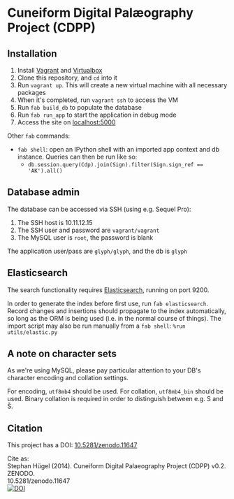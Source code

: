 # Cuneiform Digital Palæography Project (CDPP)
## Installation
1. Install [Vagrant](http://www.vagrantup.com) and [Virtualbox](https://www.virtualbox.org)
2. Clone this repository, and `cd` into it
3. Run `vagrant up`. This will create a new virtual machine with all necessary packages
4. When it's completed, run `vagrant ssh` to access the VM
5. Run `fab build_db` to populate the database
5. Run `fab run_app` to start the application in debug mode
6. Access the site on [localhost:5000](http://localhost:5000)

Other `fab` commands:

- `fab shell`: open an IPython shell with an imported app context and db instance. Queries can then be run like so:
    - `db.session.query(Cdp).join(Sign).filter(Sign.sign_ref == 'AK').all()`

## Database admin
The database can be accessed via SSH (using e.g. Sequel Pro):

1. The SSH host is 10.11.12.15
2. The SSH user and password are `vagrant/vagrant`
3. The MySQL user is `root`, the password is blank

The application user/pass are `glyph/glyph`, and the db is `glyph`


## Elasticsearch
The search functionality requires [Elasticsearch](http://www.elasticsearch.org/overview/), running on port 9200.  

In order to generate the index before first use, run `fab elasticsearch`. Record changes and insertions should propagate to the index automatically, so long as the ORM is being used (i.e. in the normal course of things). The import script may also be run manually from a `fab shell`: `%run utils/elastic.py`

## A note on character sets
As we're using MySQL, please pay particular attention to your DB's character encoding and collation settings.  

For encoding, `utf8mb4` should be used.
For collation, `utf8mb4_bin` should be used. Binary collation is required in order to distinguish between e.g. S and Š.

## Citation
This project has a DOI: [10.5281/zenodo.11647](http://dx.doi.org/10.5281/zenodo.11647)  

Cite as:  
Stephan Hügel (2014). Cuneiform Digital Palaeography Project (CDPP) v0.2. ZENODO.  
10.5281/zenodo.11647  
[![DOI](https://zenodo.org/badge/doi/10.5281/zenodo.11647.png)](http://dx.doi.org/10.5281/zenodo.11647)

